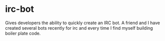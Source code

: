 # irc-bot
Gives developers the ability to quickly create an IRC bot.  A friend and I have created several bots recently for irc and every time I find myself building boiler plate code.
